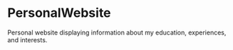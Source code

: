 # PersonalWebsite
Personal website displaying information about my education, experiences, and interests.
